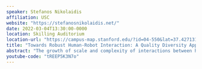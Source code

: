 ```yaml
---
speaker: Stefanos Nikolaidis
affiliation: USC
website: "https://stefanosnikolaidis.net/"
date: 2022-03-04T13:30:00-0000
location: Skilling Auditorium
location-url: "https://campus-map.stanford.edu/?id=04-550&lat=37.42713104&lng=-122.17284632&zoom=17&srch=Skilling%20Auditorium"
title: "Towards Robust Human-Robot Interaction: A Quality Diversity Approach"
abstract: "The growth of scale and complexity of interactions between humans and robots highlights the need for new computational methods to automatically evaluate novel algorithms and applications. Exploring the diverse scenarios of interaction between humans and robots in simulation can improve understanding of complex human-robot interaction systems and avoid potentially costly failures in real-world settings. In this talk, I propose formulating the problem of automatic scenario generation in human-robot interaction as a quality diversity problem, where the goal is not to find a single global optimum, but a diverse range of failure scenarios that explore both environments and human actions. I show how standard quality diversity algorithms can discover surprising and unexpected failure cases in the shared autonomy domain. I then discuss the development of a new class of quality diversity algorithms that significantly improve the search of the scenario space and the integration of these algorithms with generative models, which enables the generation of complex and realistic scenarios. Finally, I discuss applications in procedural content generation and human preference learning."
youtube-code: "tREEP5K3N7o"
---
```

